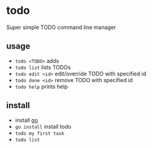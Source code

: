 # todo

Super simple TODO command line manager

## usage

 - `todo <TODO>`    adds <TODO>
 - `todo list`      lists TODOs
 - `todo edit <id>` edit/override TODO with specified id
 - `todo done <id>` remove TODO with specified id
 - `todo help`      prints help
 
## install

 - install [go](https://golang.org/dl/)
 - `go install` install todo
 - `todo my first task`
 - `todo list`
